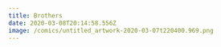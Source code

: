 ```yaml
---
title: Brothers
date: 2020-03-08T20:14:58.556Z
image: /comics/untitled_artwork-2020-03-07t220400.969.png
---
```


